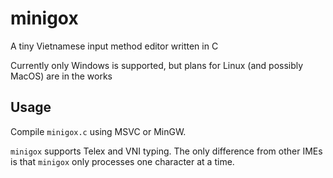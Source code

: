 # minigox

A tiny Vietnamese input method editor written in C

Currently only Windows is supported, but plans for Linux (and possibly MacOS)
are in the works

## Usage

Compile `minigox.c` using MSVC or MinGW.

`minigox` supports Telex and VNI typing. The only difference from other IMEs is
that `minigox` only processes one character at a time.
